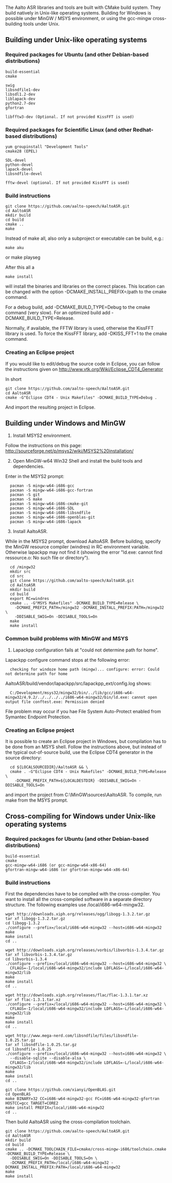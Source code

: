 The Aalto ASR libraries and tools are built with CMake build system. They build
natively in Unix-like operating systems. Building for Windows is possible under
MinGW / MSYS environment, or using the gcc-mingw cross-building tools under
Unix.


## Building under Unix-like operating systems

### Required packages for Ubuntu (and other Debian-based distributions)

    build-essential
    cmake

    swig
    libsndfile1-dev
    libsdl1.2-dev
    liblapack-dev
    python2.7-dev
    gfortran

    libfftw3-dev (Optional. If not provided KissFFT is used)

### Required packages for Scientific Linux (and other Redhat-based distributions)

    yum groupinstall "Development Tools"
    cmake28 (EPEL)

    SDL-devel
    python-devel
    lapack-devel
    libsndfile-devel
    
    fftw-devel (optional. If not provided KissFFT is used)

### Build instructions

    git clone https://github.com/aalto-speech/AaltoASR.git
    cd AaltoASR
    mkdir build
    cd build 
    cmake ..
    make

Instead of make all, also only a subproject or executable can be build, e.g.:
   
    make aku

or 
    make playseg

After this all a 

    make install

will install the binaries and libraries on the correct places. This location can be changed with the option -DCMAKE_INSTALL_PREFIX=/path to the cmake command.

For a debug build, add -DCMAKE_BUILD_TYPE=Debug to the cmake command (very slow). For an optimized build add -DCMAKE_BUILD_TYPE=Release.

Normally, if available, the FFTW library is used, otherwise the KissFFT library is used. To force the KissFFT library, add -DKISS_FFT=1 to the cmake command.

### Creating an Eclipse project

If you would like to edit/debug the source code in Eclipse, you can follow the instructions given on http://www.vtk.org/Wiki/Eclipse_CDT4_Generator

In short

    git clone https://github.com/aalto-speech/AaltoASR.git
    cd AaltoASR
    cmake -G"Eclipse CDT4 - Unix Makefiles" -DCMAKE_BUILD_TYPE=Debug .

And import the resulting project in Eclipse.


## Building under Windows and MinGW

1. Install MSYS2 environment.
    
  Follow the instructions on this page: http://sourceforge.net/p/msys2/wiki/MSYS2%20installation/

2. Open MinGW-w64 Win32 Shell and install the build tools and dependencies.

  Enter in the MSYS2 prompt:
  
      pacman -S mingw-w64-i686-gcc
      pacman -S mingw-w64-i686-gcc-fortran
      pacman -S git
      pacman -S make
      pacman -S mingw-w64-i686-cmake-git
      pacman -S mingw-w64-i686-SDL
      pacman -S mingw-w64-i686-libsndfile
      pacman -S mingw-w64-i686-openblas-git
      pacman -S mingw-w64-i686-lapack

3. Install AaltoASR.

  While in the MSYS2 prompt, download AaltoASR. Before building, specify the MinGW resource compiler (windres) in RC environment variable. Otherwise lapackpp may not find it (showing the error "ld.exe: cannot find ressource.o: No such file or directory").

      cd /mingw32
      mkdir src
      cd src
      git clone https://github.com/aalto-speech/AaltoASR.git
      cd AaltoASR
      mkdir build
      cd build
      export RC=windres
      cmake .. -G"MSYS Makefiles" -DCMAKE_BUILD_TYPE=Release \
        -DCMAKE_PREFIX_PATH=/mingw32 -DCMAKE_INSTALL_PREFIX:PATH=/mingw32 \
        -DDISABLE_SWIG=On -DDISABLE_TOOLS=On
      make
      make install

### Common build problems with MinGW and MSYS

1. Lapackpp configuration fails at "could not determine path for home".

  Lapackpp configure command stops at the following error:
  
      checking for windoze home path (mingw)... configure: error: Could not determine path for home

  AaltoASR/build/vendor/lapackpp/src/lapackpp_ext/config.log shows:
  
      C:/Development/msys32/mingw32/bin/../lib/gcc/i686-w64-mingw32/4.9.2/../../../../i686-w64-mingw32/bin/ld.exe: cannot open output file conftest.exe: Permission denied
  
  File problem may occur if you hae File System Auto-Protect enabled from Symantec Endpoint Protection.
  
### Creating an Eclipse project

  It is possible to create an Eclipse project in Windows, but compilation has to be
  done from an MSYS shell. Follow the instructions above, but instead of the typical
  out-of-source build, use the Eclipse CDT4 generator in the source directory:

      cd ${LOCALSOURCEDIR}/AaltoASR && \
      cmake . -G"Eclipse CDT4 - Unix Makefiles" -DCMAKE_BUILD_TYPE=Release \
        -DCMAKE_PREFIX_PATH=${LOCALDESTDIR} -DDISABLE_SWIG=On -DDISABLE_TOOLS=On

  and import the project from C:\MinGW\sources\AaltoASR. To compile, run make from
  the MSYS prompt.


## Cross-compiling for Windows under Unix-like operating systems

### Required packages for Ubuntu (and other Debian-based distributions)

    build-essential
    cmake
    gcc-mingw-w64-i686 (or gcc-mingw-w64-x86-64)
    gfortran-mingw-w64-i686 (or gfortran-mingw-w64-x86-64)

### Build instructions

First the dependencies have to be compiled with the cross-compiler. You want to install all the cross-compiled software in a separate directory structure. The following examples use /local/i686-w64-mingw32.

    wget http://downloads.xiph.org/releases/ogg/libogg-1.3.2.tar.gz
    tar xf libogg-1.3.2.tar.gz
    cd libogg-1.3.2
    ./configure --prefix=/local/i686-w64-mingw32 --host=i686-w64-mingw32
    make
    make install
    cd ..
    
    wget http://downloads.xiph.org/releases/vorbis/libvorbis-1.3.4.tar.gz
    tar xf libvorbis-1.3.4.tar.gz
    cd libvorbis-1.3.4
    ./configure --prefix=/local/i686-w64-mingw32 --host=i686-w64-mingw32 \
      CFLAGS=-I/local/i686-w64-mingw32/include LDFLAGS=-L/local/i686-w64-mingw32/lib
    make
    make install
    cd ..
    
    wget http://downloads.xiph.org/releases/flac/flac-1.3.1.tar.xz
    tar xf flac-1.3.1.tar.xz
    ./configure --prefix=/local/i686-w64-mingw32 --host=i686-w64-mingw32 \
      CFLAGS=-I/local/i686-w64-mingw32/include LDFLAGS=-L/local/i686-w64-mingw32/lib
    make
    make install
    cd ..

    wget http://www.mega-nerd.com/libsndfile/files/libsndfile-1.0.25.tar.gz
    tar xf libsndfile-1.0.25.tar.gz
    cd libsndfile-1.0.25
    ./configure --prefix=/local/i686-w64-mingw32 --host=i686-w64-mingw32 \
      --disable-sqlite --disable-alsa \
      CFLAGS=-I/local/i686-w64-mingw32/include LDFLAGS=-L/local/i686-w64-mingw32/lib
    make
    make install
    cd ..
    
    git clone https://github.com/xianyi/OpenBLAS.git
    cd OpenBLAS
    make BINARY=32 CC=i686-w64-mingw32-gcc FC=i686-w64-mingw32-gfortran HOSTCC=gcc TARGET=CORE2
    make install PREFIX=/local/i686-w64-mingw32
    cd ..
    
Then build AaltoASR using the cross-compilation toolchain.

    git clone https://github.com/aalto-speech/AaltoASR.git
    cd AaltoASR
    mkdir build
    cd build
    cmake .. -DCMAKE_TOOLCHAIN_FILE=cmake/cross-mingw-i686/toolchain.cmake -DCMAKE_BUILD_TYPE=Release \
      -DDISABLE_SWIG=On -DDISABLE_TOOLS=On \
      -DCMAKE_PREFIX_PATH=/local/i686-w64-mingw32 -DCMAKE_INSTALL_PREFIX:PATH=/local/i686-w64-mingw32
    make
    make install
